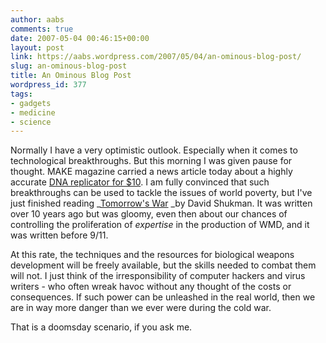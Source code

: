 ```yaml
---
author: aabs
comments: true
date: 2007-05-04 00:46:15+00:00
layout: post
link: https://aabs.wordpress.com/2007/05/04/an-ominous-blog-post/
slug: an-ominous-blog-post
title: An Ominous Blog Post
wordpress_id: 377
tags:
- gadgets
- medicine
- science
---
```


Normally I have a very optimistic outlook. Especially when it comes to technological breakthroughs. But this morning I was given pause for thought. MAKE magazine carried a news article today about a highly accurate [DNA replicator for $10](http://www.makezine.com/blog/archive/2007/05/10_dna_replicator.html?CMP=OTC-0D6B48984890). I am fully convinced that such breakthroughs can be used to tackle the issues of world poverty, but I've just finished reading _[Tomorrow's War](http://www.amazon.com/Tomorrows-War-Threat-High-Technology-Weapons/dp/0151001987) _by David Shukman. It was written over 10 years ago but was gloomy, even then about our chances of controlling the proliferation of _expertise_ in the production of WMD, and it was written before 9/11.

At this rate, the techniques and the resources for biological weapons development will be freely available, but the skills needed to combat them will not. I just think of the irresponsibility of computer hackers and virus writers - who often wreak havoc without any thought of the costs or consequences. If such power can be unleashed in the real world, then we are in way more danger than we ever were during the cold war.

That is a doomsday scenario, if you ask me.

